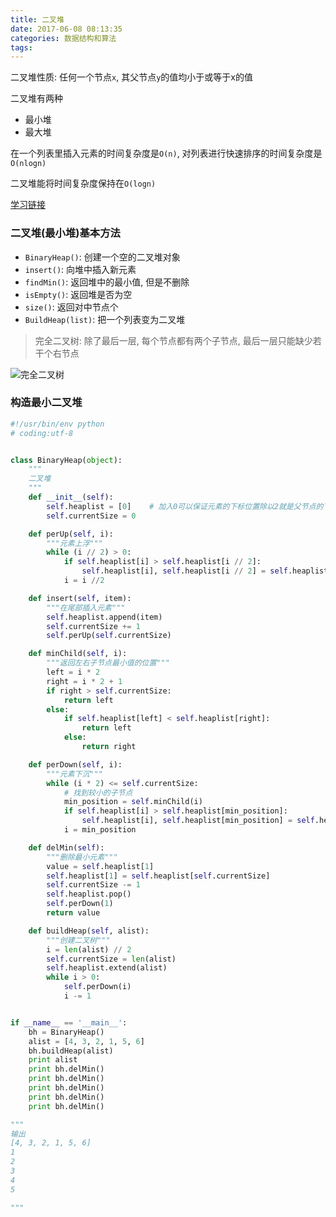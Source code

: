 ```yaml
---
title: 二叉堆
date: 2017-06-08 08:13:35
categories: 数据结构和算法
tags:
---
```


二叉堆性质: 任何一个节点`x`, 其父节点`y`的值均小于或等于x的值

二叉堆有两种

- 最小堆
- 最大堆

在一个列表里插入元素的时间复杂度是`O(n)`, 对列表进行快速排序的时间复杂度是`O(nlogn)`

二叉堆能将时间复杂度保持在`O(logn)`

[学习链接](https://segmentfault.com/a/1190000004153707)



### 二叉堆(最小堆)基本方法

- `BinaryHeap()`: 创建一个空的二叉堆对象
- `insert()`: 向堆中插入新元素
- `findMin()`: 返回堆中的最小值, 但是不删除
- `isEmpty()`: 返回堆是否为空
- `size()`: 返回对中节点个
- `BuildHeap(list)`: 把一个列表变为二叉堆

> 完全二叉树: 除了最后一层, 每个节点都有两个子节点, 最后一层只能缺少若干个右节点

![完全二叉树](https://sfault-image.b0.upaiyun.com/103/804/1038049240-566e7e8450671_articlex)



<!--more-->



### 构造最小二叉堆

```python
#!/usr/bin/env python
# coding:utf-8


class BinaryHeap(object):
    """
    二叉堆
    """
    def __init__(self):
        self.heaplist = [0]    # 加入0可以保证元素的下标位置除以2就是父节点的下标位置
        self.currentSize = 0

    def perUp(self, i):
        """元素上浮"""
        while (i // 2) > 0:
            if self.heaplist[i] > self.heaplist[i // 2]:
                self.heaplist[i], self.heaplist[i // 2] = self.heaplist[i // 2], self.heaplist[i]
            i = i //2

    def insert(self, item):
        """在尾部插入元素"""
        self.heaplist.append(item)
        self.currentSize += 1
        self.perUp(self.currentSize)

    def minChild(self, i):
        """返回左右子节点最小值的位置"""
        left = i * 2
        right = i * 2 + 1
        if right > self.currentSize:
            return left
        else:
            if self.heaplist[left] < self.heaplist[right]:
                return left
            else:
                return right

    def perDown(self, i):
        """元素下沉"""
        while (i * 2) <= self.currentSize:
            # 找到较小的子节点
            min_position = self.minChild(i)
            if self.heaplist[i] > self.heaplist[min_position]:
                self.heaplist[i], self.heaplist[min_position] = self.heaplist[min_position], self.heaplist[i]
            i = min_position

    def delMin(self):
        """删除最小元素"""
        value = self.heaplist[1]
        self.heaplist[1] = self.heaplist[self.currentSize]
        self.currentSize -= 1
        self.heaplist.pop()
        self.perDown(1)
        return value

    def buildHeap(self, alist):
        """创建二叉树"""
        i = len(alist) // 2
        self.currentSize = len(alist)
        self.heaplist.extend(alist)
        while i > 0:
            self.perDown(i)
            i -= 1


if __name__ == '__main__':
    bh = BinaryHeap()
    alist = [4, 3, 2, 1, 5, 6]
    bh.buildHeap(alist)
    print alist
    print bh.delMin()
    print bh.delMin()
    print bh.delMin()
    print bh.delMin()
    print bh.delMin()

"""
输出
[4, 3, 2, 1, 5, 6]
1
2
3
4
5

"""

```


